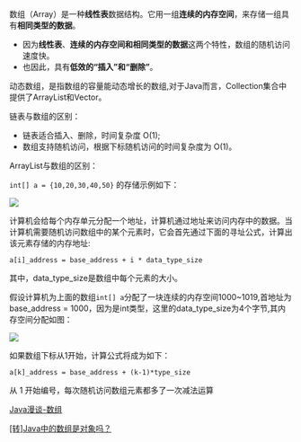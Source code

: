
数组（Array）是一种**线性表**数据结构。它用一组**连续的内存空间**，来存储一组具有**相同类型的数据**。


- 因为**线性表**、**连续的内存空间和相同类型的数据**这两个特性，数组的随机访问速度快。
- 也因此，具有**低效的“插入”和“删除”**。

动态数组，是指数组的容量能动态增长的数组,对于Java而言，Collection集合中提供了ArrayList和Vector。

链表与数组的区别：

- 链表适合插入、删除，时间复杂度 O(1);
- 数组支持随机访问，根据下标随机访问的时间复杂度为 O(1)。

ArrayList与数组的区别：






```int[] a = {10,20,30,40,50}``` 的存储示例如下：

![](images/2019-07-24-11-01-39.png)


计算机会给每个内存单元分配一个地址，计算机通过地址来访问内存中的数据。当计算机需要随机访问数组中的某个元素时，它会首先通过下面的寻址公式，计算出该元素存储的内存地址:

```
a[i]_address = base_address + i * data_type_size
```

其中，data_type_size是数组中每个元素的大小。

假设计算机为上面的数组```int[] a```分配了一块连续的内存空间1000~1019,首地址为base_address = 1000，因为是int类型，这里的data_type_size为4个字节,其内存空间分配如图：

![](images/2019-07-24-15-50-54.png)


如果数组下标从1开始，计算公式将成为如下：
```
a[k]_address = base_address + (k-1)*type_size

```
从 1 开始编号，每次随机访问数组元素都多了一次减法运算




[Java漫谈-数组](https://windcoder.com/javamantan-shuzu)

[[转]Java中的数组是对象吗？](https://windcoder.com/javazhongdeshuzushiduixiangma)